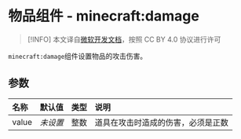 # 物品组件 - minecraft:damage
> [!INFO]
> 本文译自[微软开发文档](https://learn.microsoft.com/en-us/minecraft/creator/)，按照 CC BY 4.0 协议进行许可


`minecraft:damage`组件设置物品的攻击伤害。

## 参数

| 名称 | 默认值 | 类型 | 说明  |
|:----------|:----------|:----------|:----------|
| value | *未设置* | 整数 | 道具在攻击时造成的伤害，必须是正数 |
